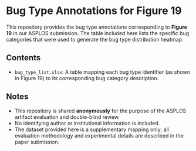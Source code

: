 # Bug Type Annotations for Figure 19
This repository provides the bug type annotations corresponding to **Figure 19** in our ASPLOS submission.
The table included here lists the specific bug categories that were used to generate the bug type distribution heatmap.

## Contents
- `bug_type_list.xlsx`: A table mapping each bug type identifier (as shown in Figure 19) to its corresponding bug category description.

## Notes
- This repository is shared **anonymously** for the purpose of the ASPLOS artifact evaluation and double-blind review.
- No identifying author or institutional information is included.
- The dataset provided here is a supplementary mapping only;  all evaluation methodology and experimental details are described in the paper submission.
